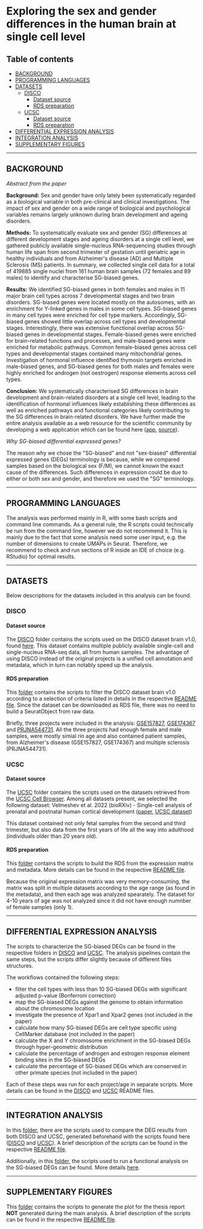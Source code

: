 # Exploring the sex and gender differences in the human brain at single cell level

## Table of contents
* [BACKGROUND](#background)
* [PROGRAMMING LANGUAGES](#programming-languages)
* [DATASETS](#datasets)
  * [DISCO](#disco)
    * [Dataset source](#dataset-source)
    * [RDS preparation](#rds-preparation)
  * [UCSC](#ucsc)
    * [Dataset source](#dataset-source)
    * [RDS preparation](#rds-preparation)
* [DIFFERENTIAL EXPRESSION ANALYSIS](#differential-expression-analysis)
* [INTEGRATION ANALYSIS](#integration-analysis) 
* [SUPPLEMENTARY FIGURES](#supplementary-figures)

----------------------------------------------------------------------------------------------------------

## BACKGROUND

*Abstract from the paper*

**Background:** Sex and gender have only lately been systematically regarded as a biological variable in both pre-clinical and clinical investigations. The impact of sex and gender on a wide range of biological and psychological variables remains largely unknown during brain development and ageing disorders.

**Methods:** To systematically evaluate sex and gender (SG) differences at different development stages and ageing disorders at a single cell level, we gathered publicly available single-nucleus RNA-sequencing studies through human life span from second trimester of gestation until geriatric age in healthy individuals and from Alzheimer's disease (AD) and Multiple Sclerosis (MS) patients. In summary, we collected single cell data for a total of 419885 single nuclei from 161 human brain samples (72 females and 89 males) to identify and characterise SG-biased genes.

**Results:** We identified SG-biased genes in both females and males in 11 major brain cell types across 7 developmental stages and two brain disorders. SG-biased genes were located mostly on the autosomes, with an enrichment for Y-linked genes in males in some cell types. SG-biased genes in many cell types were enriched for cell type markers. Accordingly, SG-biased genes showed little overlap across cell types and developmental stages. Interestingly, there was extensive functional overlap across SG-biased genes in developmental stages. Female-biased genes were enriched for brain-related functions and processes, and male-biased genes were enriched for metabolic pathways. Common female-biased genes across cell types and developmental stages contained many mitochondrial genes. Investigation of hormonal influence identified thymosin targets enriched in male-biased genes, and SG-biased genes for both males and females were highly enriched for androgen (not oestrogen) response elements across cell types.

**Conclusion:** We systematically characterised SG differences in brain development and brain-related disorders at a single cell level, leading to the identification of hormonal influences likely establishing these differences as well as enriched pathways and functional categories likely contributing to the SG differences in brain-related disorders. We have further made the entire analysis available as a web resource for the scientific community by developing a web application which can be found here ([app](), [source](https://github.com/aurazelco/HumanBrainSexSingleCell)).

*Why SG-biased differential expressed genes?*

The reason why we chose the "SG-biased" and not "sex-biased" differential expressed genes (DEGs) terminology is because, while we compared samples based on the biological sex (F/M), we cannot known the exact cause of the differences. Such differences in expression could be due to either or both sex and gender, and therefore we used the "SG" terminology. 

----------------------------------------------------------------------------------------------------------

## PROGRAMMING LANGUAGES

The analysis was performed mainly in R, with some bash scripts and command line commands. As a general rule, the R scripts could technically be run from the command line, however we do not recommend it. This is mainly due to the fact that some analysis need some user input, e.g. the number of dimensions to create UMAPs in Seurat. Therefore, we recommend to check and run sections of R inside an IDE of choice (e.g. RStudio) for optimal results. 
   
----------------------------------------------------------------------------------------------------------

## DATASETS

Below descriptions for the datasets included in this analysis can be found. 

### DISCO

#### Dataset source

The [DISCO](DISCO/) folder contains the scripts used on the DISCO dataset brain v1.0, found [here](https://www.immunesinglecell.org/atlasList). This dataset contains multiple publicly available single-cell and single-nucleus RNA-seq data, all from human samples. The advantage of using DISCO instead of the original projects is a unified cell annotation and metadata, which in turn can notably speed up the analysis. 

#### RDS preparation

This [folder](DISCO/RDS_preparation) contains the scripts to filter the DISCO dataset brain v1.0 according to a selection of criteria listed in details in the respective [README file](DISCO/README.md). Since the dataset can be downloaded as RDS file, there was no need to build a SeuratObject from raw data. 

Briefly, three projects were included in the analysis: [GSE157827](https://www.pnas.org/doi/10.1073/pnas.2008762117), [GSE174367](https://www.nature.com/articles/s41588-021-00894-z) and [PRJNA544731](https://www.nature.com/articles/s41586-019-1404-z). All the three projects had enough female and male samples, were mostly simial rin age and also contained patient samples, from Alzheimer's disease (GSE157827, GSE174367) and multiple sclerosis (PRJNA544731). 


### UCSC

#### Dataset source

The [UCSC](UCSC/) folder contains the scripts used on the datasets retrieved from the [UCSC Cell Browser](https://cells-test.gi.ucsc.edu). Among all datasets present, we selected the following dataset: Velmeshev et al. 2022 (bioRXiv) - Single-cell analysis of prenatal and postnatal human cortical development ([paper](https://www.biorxiv.org/content/10.1101/2022.10.24.513555v1.full.pdf), [UCSC dataset](https://cells-test.gi.ucsc.edu/?ds=cortical-dev+all))

This dataset contained not only fetal samples from the second and third trimester, but also data from the first years of life all the way into adulthood (individuals older than 20 years old). 

#### RDS preparation

This [folder](UCSC/RDS_preparation) contains the scripts to build the RDS from the expression matrix and metadata. More details can be found in the respective [README file](UCSC/README.md).

Because the original expression matrix was very memory-consuming, the matrix was split in multiple datasets according to the age range (as found in the metadata), and then each age was analyzed spearately. The dataset for 4-10 years of age was not analyzed since it did not have enough numnber of female samples (only 1). 

----------------------------------------------------------------------------------------------------------

## DIFFERENTIAL EXPRESSION ANALYSIS

The scripts to characterize the SG-biased DEGs can be found in the respective folders in [DISCO](DISCO/DEGs_individual_projects_adjust_pval) and [UCSC](UCSC/DEGs_adjust_pval). The analysis pipelines contain the same steps, but the scripts differ slightly because of different files structures. 

The workflows contained the following steps:
- filter the cell types with less than 10 SG-biased DEGs with significant adjusted p-value (Bonferroni correction)
- map the SG-biased DEGs against the genome to obtain information about the chromosome location
- investigate the presence of Xpar1 and Xpar2 genes (not included in the paper)
- calculate how many SG-biased DEGs are cell type specific using CellMarker database (not included in the paper)
- calculate the X and Y chromosome enrichment in the SG-biased DEGs through hyper-geometric distribution
- calculate the percentage of androgen and estrogen response element binding sites in the SG-biased DEGs
- calculate the percentage of SG-biased DEGs which are conserved in other primate species (not included in the paper)

Each of these steps was run for each project/age in separate scripts. More details can be found in the [DISCO](DISCO/README.md) and [UCSC](UCSC/README.md) README files. 


----------------------------------------------------------------------------------------------------------

## INTEGRATION ANALYSIS

In this [folder](Integration/DEGs), there are the scripts used to compare the DEG results from both DISCO and UCSC, generated beforehand with the scripts found here ([DISCO](DISCO/DEGs_individual_projects_adjust_pval) and [UCSC](UCSC/DEGs_adjust_pval)). A brief description of the scripts can be found in the respective [README file](Integration/README.md). 


Additionally, in this [folder](Integration/Functional_analysis), the scripts used to run a functional analysis on the SG-biased DEGs can be found. More details [here](Integration/README.md). 


----------------------------------------------------------------------------------------------------------

## SUPPLEMENTARY FIGURES

This [folder](Suppl_files) contains the scripts to generate the plot for the thesis report **NOT** generated during the main analysis. A brief description of the scripts can be found in the respective [README file](Suppl_files/README.md). 
